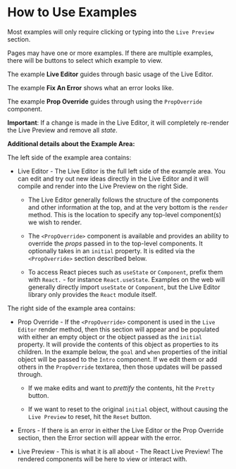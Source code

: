 # How to Use Examples

Most examples will only require clicking or typing into the `Live Preview` section.

Pages may have one or more examples. If there are multiple examples, there will be buttons to select which example to view.

The example __Live Editor__ guides through basic usage of the Live Editor.

The example __Fix An Error__ shows what an error looks like.

The example __Prop Override__ guides through using the `PropOverride` component.

__Important__: If a change is made in the Live Editor, it will completely re-render the Live Preview and remove all _state_.

__Additional details about the Example Area:__

The left side of the example area contains:

* Live Editor - The Live Editor is the full left side of the example area. You can edit and try out new ideas directly in the Live Editor and it will compile and render into the Live Preview on the right Side.

    * The Live Editor generally follows the structure of the components and other information at the top, and at the very bottom is the `render` method. This is the location to specify any top-level component(s) we wish to render.

    * The `<PropOverride>` component is available and provides an ability to override the _props_ passed in to the top-level components. It optionally takes in an `initial` property. It is edited via the `<PropOverride>` section described below.

    * To access React pieces such as `useState` or `Component`, prefix them with `React.` - for instance `React.useState`. Examples on the web will generally directly import `useState` or `Component`, but the Live Editor library only provides the `React` module itself.

The right side of the example area contains:

* Prop Override - If the `<PropOverride>` component is used in the `Live Editor` render method, then this section will appear and be populated with either an empty object or the object passed as the `initial` property. It will provide the contents of this object as properties to its children. In the example below, the `goal` and `when` properties of the initial object will be passed to the `Intro` component. If we edit them or add others in the `PropOverride` textarea, then those updates will be passed through.
    
    * If we make edits and want to _prettify_ the contents, hit the `Pretty` button.
    
    * If we want to reset to the original `initial` object, without causing the `Live Preview` to reset, hit the `Reset` button.

* Errors - If there is an error in either the Live Editor or the Prop Override section, then the Error section will appear with the error.

* Live Preview - This is what it is all about - The React Live Preview! The rendered components will be here to view or interact with.

